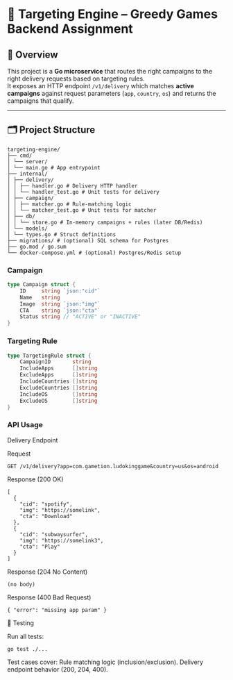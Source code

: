 # 🎯 Targeting Engine – Greedy Games Backend Assignment

## 📌 Overview
This project is a **Go microservice** that routes the right campaigns to the right delivery requests based on targeting rules.  
It exposes an HTTP endpoint `/v1/delivery` which matches **active campaigns** against request parameters (`app`, `country`, `os`) and returns the campaigns that qualify.

---

## 🗂️ Project Structure
```
targeting-engine/
├── cmd/
│ └── server/
│ └── main.go # App entrypoint
├── internal/
│ ├── delivery/
│ │ ├── handler.go # Delivery HTTP handler
│ │ └── handler_test.go # Unit tests for delivery
│ ├── campaign/
│ │ ├── matcher.go # Rule-matching logic
│ │ └── matcher_test.go # Unit tests for matcher
│ ├── db/
│ │ └── store.go # In-memory campaigns + rules (later DB/Redis)
│ └── models/
│ └── types.go # Struct definitions
├── migrations/ # (optional) SQL schema for Postgres
├── go.mod / go.sum
└── docker-compose.yml # (optional) Postgres/Redis setup
```

### Campaign
```go
type Campaign struct {
    ID     string `json:"cid"`
    Name   string
    Image  string `json:"img"`
    CTA    string `json:"cta"`
    Status string // "ACTIVE" or "INACTIVE"
}
```


### Targeting Rule
```go
type TargetingRule struct {
    CampaignID       string
    IncludeApps      []string
    ExcludeApps      []string
    IncludeCountries []string
    ExcludeCountries []string
    IncludeOS        []string
    ExcludeOS        []string
}
```

### API Usage
Delivery Endpoint

Request

```GET /v1/delivery?app=com.gametion.ludokinggame&country=us&os=android```


Response (200 OK)
```
[
  {
    "cid": "spotify",
    "img": "https://somelink",
    "cta": "Download"
  },
  {
    "cid": "subwaysurfer",
    "img": "https://somelink3",
    "cta": "Play"
  }
]
```

Response (204 No Content)
```
(no body)
```

Response (400 Bad Request)
```
{ "error": "missing app param" }
```

🧪 Testing

Run all tests:

```
go test ./...
```

Test cases cover:
Rule matching logic (inclusion/exclusion).
Delivery endpoint behavior (200, 204, 400).
